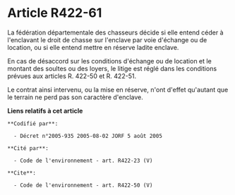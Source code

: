 # Article R422-61

La fédération départementale des chasseurs décide si elle entend céder à l'enclavant le droit de chasse sur l'enclave par
voie d'échange ou de location, ou si elle entend mettre en réserve ladite enclave. 

En cas de désaccord sur les conditions d'échange ou de location et le montant des soultes ou des loyers, le litige est réglé
dans les conditions prévues aux articles R. 422-50 et R. 422-51. 

Le contrat ainsi intervenu, ou la mise en réserve, n'ont d'effet qu'autant que le terrain ne perd pas son caractère
d'enclave.

**Liens relatifs à cet article**

	**Codifié par**:

	  - Décret n°2005-935 2005-08-02 JORF 5 août 2005

	**Cité par**:

	  - Code de l'environnement - art. R422-23 (V)

	**Cite**:

	  - Code de l'environnement - art. R422-50 (V)
